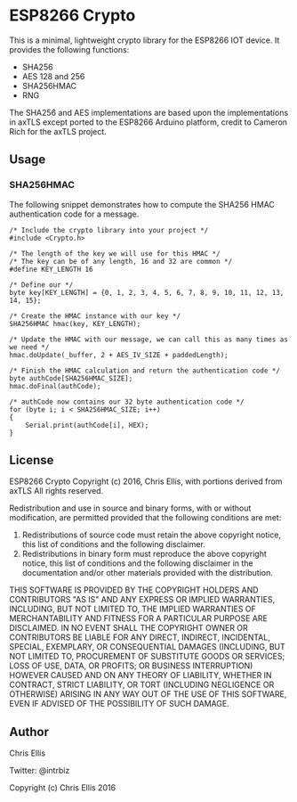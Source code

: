 # ESP8266 Crypto

This is a minimal, lightweight crypto library for the ESP8266 IOT device.  It 
provides the following functions:

* SHA256
* AES 128 and 256
* SHA256HMAC
* RNG

The SHA256 and AES implementations are based upon the implementations in axTLS 
except ported to the ESP8266 Arduino platform, credit to Cameron Rich for the 
axTLS project.

## Usage

### SHA256HMAC

The following snippet demonstrates how to compute the SHA256 HMAC authentication 
code for a message.

    /* Include the crypto library into your project */
    #include <Crypto.h>
    
    /* The length of the key we will use for this HMAC */
    /* The key can be of any length, 16 and 32 are common */
    #define KEY_LENGTH 16
    
    /* Define our */
    byte key[KEY_LENGTH] = {0, 1, 2, 3, 4, 5, 6, 7, 8, 9, 10, 11, 12, 13, 14, 15};
    
    /* Create the HMAC instance with our key */
    SHA256HMAC hmac(key, KEY_LENGTH);
    
    /* Update the HMAC with our message, we can call this as many times as we need */
    hmac.doUpdate(_buffer, 2 + AES_IV_SIZE + paddedLength);
    
    /* Finish the HMAC calculation and return the authentication code */
    byte authCode[SHA256HMAC_SIZE];
    hmac.doFinal(authCode);
    
    /* authCode now contains our 32 byte authentication code */
    for (byte i; i < SHA256HMAC_SIZE; i++)
    {
        Serial.print(authCode[i], HEX);
    }

## License

ESP8266 Crypto
Copyright (c) 2016, Chris Ellis, with portions derived from axTLS
All rights reserved.

Redistribution and use in source and binary forms, with or without
modification, are permitted provided that the following conditions are met: 

1. Redistributions of source code must retain the above copyright notice, this
   list of conditions and the following disclaimer. 
2. Redistributions in binary form must reproduce the above copyright notice,
   this list of conditions and the following disclaimer in the documentation
   and/or other materials provided with the distribution. 

THIS SOFTWARE IS PROVIDED BY THE COPYRIGHT HOLDERS AND CONTRIBUTORS "AS IS" AND
ANY EXPRESS OR IMPLIED WARRANTIES, INCLUDING, BUT NOT LIMITED TO, THE IMPLIED
WARRANTIES OF MERCHANTABILITY AND FITNESS FOR A PARTICULAR PURPOSE ARE
DISCLAIMED. IN NO EVENT SHALL THE COPYRIGHT OWNER OR CONTRIBUTORS BE LIABLE FOR
ANY DIRECT, INDIRECT, INCIDENTAL, SPECIAL, EXEMPLARY, OR CONSEQUENTIAL DAMAGES
(INCLUDING, BUT NOT LIMITED TO, PROCUREMENT OF SUBSTITUTE GOODS OR SERVICES;
LOSS OF USE, DATA, OR PROFITS; OR BUSINESS INTERRUPTION) HOWEVER CAUSED AND
ON ANY THEORY OF LIABILITY, WHETHER IN CONTRACT, STRICT LIABILITY, OR TORT
(INCLUDING NEGLIGENCE OR OTHERWISE) ARISING IN ANY WAY OUT OF THE USE OF THIS
SOFTWARE, EVEN IF ADVISED OF THE POSSIBILITY OF SUCH DAMAGE.

## Author

Chris Ellis

Twitter: @intrbiz

Copyright (c) Chris Ellis 2016

